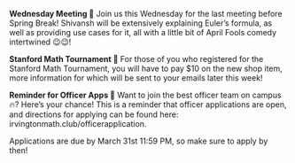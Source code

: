 **Wednesday Meeting 🌸**
Join us this Wednesday for the last meeting before Spring Break! Shivansh will be extensively explaining Euler’s formula, as well as providing use cases for it, all with a little bit of April Fools comedy intertwined 😉😉!

**Stanford Math Tournament 🥇**
For those of you who registered for the Stanford Math Tournament, you will have to pay $10 on the new shop item, more information for which will be sent to your emails later this week! 

**Reminder for Officer Apps 📝**
Want to join the best officer team on campus 🔥? Here’s your chance! This is a reminder that officer applications are open, and directions for applying can be found here: irvingtonmath.club/officerapplication.

Applications are due by March 31st 11:59 PM, so make sure to apply by then!
